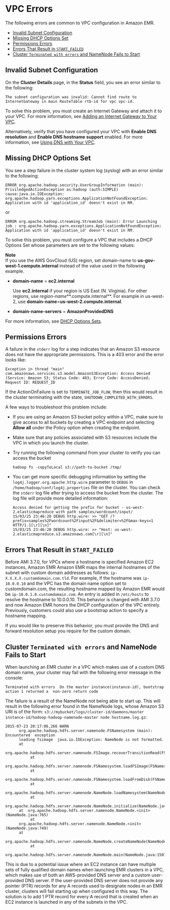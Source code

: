 # VPC Errors<a name="emr-troubleshoot-error-vpc"></a>

The following errors are common to VPC configuration in Amazon EMR\.


+ [Invalid Subnet Configuration](#emr-troubleshoot-error-gateway)
+ [Missing DHCP Options Set](#emr-troubleshoot-error-dhcp)
+ [Permissions Errors](#emr-troubleshoot-error-denied)
+ [Errors That Result in `START_FAILED`](#emr-troubleshoot-error-vpc-dns)
+ [Cluster `Terminated with errors` and NameNode Fails to Start](#emr-troubleshoot-namenode-dns)

## Invalid Subnet Configuration<a name="emr-troubleshoot-error-gateway"></a>

 On the **Cluster Details** page, in the **Status** field, you see an error similar to the following:

`The subnet configuration was invalid: Cannot find route to InternetGateway in main RouteTable rtb-id for vpc vpc-id.`

To solve this problem, you must create an Internet Gateway and attach it to your VPC\. For more information, see [Adding an Internet Gateway to Your VPC](http://docs.aws.amazon.com/AmazonVPC/latest/UserGuide/VPC_Internet_Gateway.html)\.

Alternatively, verify that you have configured your VPC with **Enable DNS resolution** and **Enable DNS hostname support** enabled\. For more information, see [Using DNS with Your VPC](http://docs.aws.amazon.com/AmazonVPC/latest/UserGuide/vpc-dns.html)\. 

## Missing DHCP Options Set<a name="emr-troubleshoot-error-dhcp"></a>

You see a step failure in the cluster system log \(syslog\) with an error similar to the following:

` ERROR org.apache.hadoop.security.UserGroupInformation (main): PriviledgedActionException as:hadoop (auth:SIMPLE) cause:java.io.IOException: org.apache.hadoop.yarn.exceptions.ApplicationNotFoundException: Application with id 'application_id' doesn't exist in RM. `

or 

`ERROR org.apache.hadoop.streaming.StreamJob (main): Error Launching job : org.apache.hadoop.yarn.exceptions.ApplicationNotFoundException: Application with id 'application_id' doesn't exist in RM.`

To solve this problem, you must configure a VPC that includes a DHCP Options Set whose parameters are set to the following values: 

**Note**  
If you use the AWS GovCloud \(US\) region, set domain\-name to **us\-gov\-west\-1\.compute\.internal** instead of the value used in the following example\.

+ **domain\-name** = **ec2\.internal**

  Use **ec2\.internal** if your region is US East \(N\. Virginia\)\. For other regions, use *region\-name***\.compute\.internal**\. For example in us\-west\-2, use **domain\-name**=**us\-west\-2\.compute\.internal**\.

+ **domain\-name\-servers** = **AmazonProvidedDNS**

For more information, see [DHCP Options Sets](http://docs.aws.amazon.com/AmazonVPC/latest/UserGuide/VPC_DHCP_Options.html)\.

## Permissions Errors<a name="emr-troubleshoot-error-denied"></a>

A failure in the `stderr` log for a step indicates that an Amazon S3 resource does not have the appropriate permissions\. This is a 403 error and the error looks like:

```
Exception in thread "main" com.amazonaws.services.s3.model.AmazonS3Exception: Access Denied (Service: Amazon S3; Status Code: 403; Error Code: AccessDenied; Request ID: REQUEST_ID
```

If the ActionOnFailure is set to `TERMINATE_JOB_FLOW`, then this would result in the cluster terminating with the state, `SHUTDOWN_COMPLETED_WITH_ERRORS`\.

A few ways to troubleshoot this problem include:

+ If you are using an Amazon S3 bucket policy within a VPC, make sure to give access to all buckets by creating a VPC endpoint and selecting **Allow all** under the Policy option when creating the endpoint\. 

+ Make sure that any policies associated with S3 resources include the VPC in which you launch the cluster\.

+ Try running the following command from your cluster to verify you can access the bucket

  ```
  hadoop fs -copyToLocal s3://path-to-bucket /tmp/
  ```

+ You can get more specific debugging information by setting the `log4j.logger.org.apache.http.wire` parameter to `DEBUG` in `/home/hadoop/conf/log4j.properties` file on the cluster\. You can check the `stderr` log file after trying to access the bucket from the cluster\. The log file will provide more detailed information:

  ```
  Access denied for getting the prefix for bucket - us-west-2.elasticmapreduce with path samples/wordcount/input/
  15/03/25 23:46:20 DEBUG http.wire: >> "GET /?prefix=samples%2Fwordcount%2Finput%2F&delimiter=%2F&max-keys=1 HTTP/1.1[\r][\n]"
  15/03/25 23:46:20 DEBUG http.wire: >> "Host: us-west-2.elasticmapreduce.s3.amazonaws.com[\r][\n]"
  ```

## Errors That Result in `START_FAILED`<a name="emr-troubleshoot-error-vpc-dns"></a>

Before AMI 3\.7\.0, for VPCs where a hostname is specified Amazon EC2 instances, Amazon EMR Amazon EMR maps the internal hostnames of the subnet with custom domain addresses as follows: `ip-X.X.X.X.customdomain.com.tld`\. For example, if the hostname was `ip-10.0.0.10` and the VPC has the domain name option set to customdomain\.com, the resulting hostname mapped by Amazon EMR would be `ip-10.0.1.0.customdomain.com`\. An entry is added in `/etc/hosts` to resolve the hostname to 10\.0\.0\.10\. This behavior is changed with AMI 3\.7\.0 and now Amazon EMR honors the DHCP configuration of the VPC entirely\. Previously, customers could also use a bootstrap action to specify a hostname mapping\.

If you would like to preserve this behavior, you must provide the DNS and forward resolution setup you require for the custom domain\.

## Cluster `Terminated with errors` and NameNode Fails to Start<a name="emr-troubleshoot-namenode-dns"></a>

When launching an EMR cluster in a VPC which makes use of a custom DNS domain name, your cluster may fail with the following error message in the console:

```
Terminated with errors  On the master instance(instance-id), bootstrap action 1 returned a  non-zero return code
```

The failure is a result of the NameNode not being able to start up\. This will result in the following error found in the NameNode logs, whose Amazon S3 URI is of the form: `s3://mybucket/logs/cluster-id/daemons/master instance-id/hadoop-hadoop-namenode-master node hostname.log.gz`:

```
2015-07-23 20:17:06,266 WARN
      org.apache.hadoop.hdfs.server.namenode.FSNamesystem (main): Encountered  exception
      loading fsimage  java.io.IOException: NameNode is not formatted.      
      at
      org.apache.hadoop.hdfs.server.namenode.FSImage.recoverTransitionRead(FSImage.java:212)
           at
      org.apache.hadoop.hdfs.server.namenode.FSNamesystem.loadFSImage(FSNamesystem.java:1020)
           at
      org.apache.hadoop.hdfs.server.namenode.FSNamesystem.loadFromDisk(FSNamesystem.java:739)
           at
      org.apache.hadoop.hdfs.server.namenode.NameNode.loadNamesystem(NameNode.java:537)
           at
      org.apache.hadoop.hdfs.server.namenode.NameNode.initialize(NameNode.java:596)      
      at  org.apache.hadoop.hdfs.server.namenode.NameNode.<init>(NameNode.java:765)
           at
      org.apache.hadoop.hdfs.server.namenode.NameNode.<init>(NameNode.java:749)      
      at
      org.apache.hadoop.hdfs.server.namenode.NameNode.createNameNode(NameNode.java:1441)
           at
      org.apache.hadoop.hdfs.server.namenode.NameNode.main(NameNode.java:1507)
```

This is due to a potential issue where an EC2 instance can have multiple sets of fully qualified domain names when launching EMR clusters in a VPC, which makes use of both an AWS\-provided DNS server and a custom user\-provided DNS server\. If the user\-provided DNS server does not provide any pointer \(PTR\) records for any A records used to designate nodes in an EMR cluster, clusters will fail starting up when configured in this way\. The solution is to add 1 PTR record for every A record that is created when an EC2 instance is launched in any of the subnets in the VPC\.